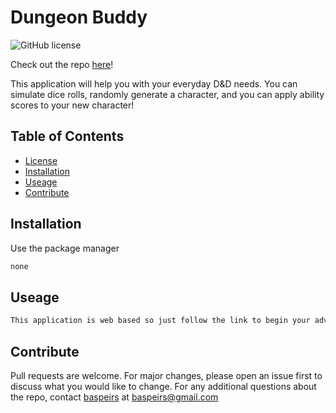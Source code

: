 # Dungeon Buddy
![GitHub license](https://img.shields.io/badge/license-None-blue.svg)

Check out the repo [here](https://baspeirs.github.io/DungeonBuddy/)!
 
This application will help you with your everyday D&D needs. You can simulate dice rolls, randomly generate a character, and you can apply ability scores to your new character!

## Table of Contents
* [License](#license)
* [Installation](#installation)
* [Useage](#useage)
* [Contribute](#contribute)

## Installation
Use the package manager 
```bash
none
```

## Useage
```bash
This application is web based so just follow the link to begin your adventure!
```

## Contribute
Pull requests are welcome. For major changes, please open an issue first to discuss what you would like to change.
For any additional questions about the repo, contact [baspeirs](undefined) at baspeirs@gmail.com
